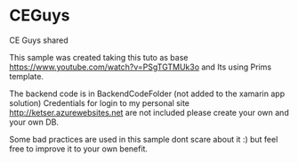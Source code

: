 # CEGuys
CE Guys shared

This sample was created taking this tuto as base
https://www.youtube.com/watch?v=PSgTGTMUk3o and Its using Prims template.

The backend code is in BackendCodeFolder (not added to the xamarin app solution)
Credentials for login to my personal site http://ketser.azurewebsites.net are not included
please create your own and your own DB.

Some bad practices are used in this sample dont scare about it :)
but feel free to improve it to your own benefit.


